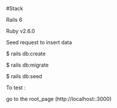 #Stack

Rails 6

Ruby v2.6.0

Seed request to insert data

$ rails db:create

$ rails db:migrate

$ rails db:seed

To test :

go to the root_page (http://localhost::3000)

